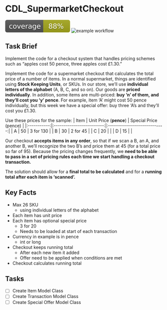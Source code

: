 # CDL_SupermarketCheckout
[![Coverage](.github/badges/jacoco.svg)](https://github.com/PhilipMottershead/CDL_SupermarketCheckout/actions/workflows/gradle.yml)
![example workflow](https://github.com/PhilipMottershead/CDL_SupermarketCheckout/actions/workflows/gradle.yml/badge.svg)

## Task Brief

Implement the code for a checkout system that handles pricing schemes such as “apples cost 50 pence, three apples cost £1.30.”

Implement the code for a supermarket checkout that calculates the total price of a number of items. In a normal supermarket, things are identified using **Stock Keeping Units**, or SKUs. In our store, we’ll use **individual letters of the alphabet** (A, B, C, and so on). Our goods are **priced individually**. In addition, some items are multi-priced: **buy ‘n’ of them, and they’ll cost you ‘y’ pence**. For example, item ‘A’ might cost 50 pence individually, but this week we have a special offer: buy three ‘A’s and they’ll cost you £1.30.

Use these prices for the sample:
|     Item    |     Unit Price (**pence**)    |     Special Price (pence)    |
|:-----------:|:-------------------------:|:----------------------------:|
|       A     |             50            |           3 for 130          |
|       B     |             30            |            2 for 45          |
|       C     |             20            |                              |
|       D     |             15            |                              |

Our checkout **accepts items in any order**, so that if we scan a B, an A, and another B, we’ll recognize the two B’s and price them at 45 (for a total price so far of 95). Because the pricing changes frequently, we **need to be able to pass in a set of pricing rules each time we start handling a checkout transaction.**

The solution should allow for a **final total to be calculated** and for a **running total after each item is ‘scanned’.**

## Key Facts
- Max 26 SKU
	- using individual letters of the alphabet
- Each item has unit price
- Each item has optional special price
	- 3 for 20
	- Needs to be loaded at start of each transaction
- Currency in example is in pence 
	- int or long 
- Checkout keeps running total
	- After each new item it added
	- Offer need to be applied when conditions are met
- Checkout calculates running total   

## Tasks
- [ ] Create Item Model Class
- [ ] Create Transaction Model Class
- [ ] Create Special Offer Model Class  
